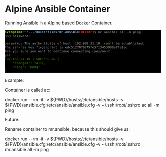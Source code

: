 # Alpine Ansible Container

Running [Ansible](https://www.ansible.com/) in a [Alpine](http://www.alpinelinux.org/) based [Docker](https://www.docker.com/) Container.


![mr.ansible](docs/static/ansiblefunc.png "Shows example or mr.ansible in action")

Example:

Container is called ac:

docker run --rm -it -v ${PWD}/hosts:/etc/ansible/hosts -v ${PWD}/ansible.cfg:/etc/ansible/ansible.cfg -v ~/.ssh:/root/.ssh:ro ac all -m ping

Future:

Rename container to mr.ansible, because this should give us:

docker run --rm -it -v ${PWD}/hosts:/etc/ansible/hosts -v ${PWD}/ansible.cfg:/etc/ansible/ansible.cfg -v ~/.ssh:/root/.ssh:ro mr.ansible all -m ping



